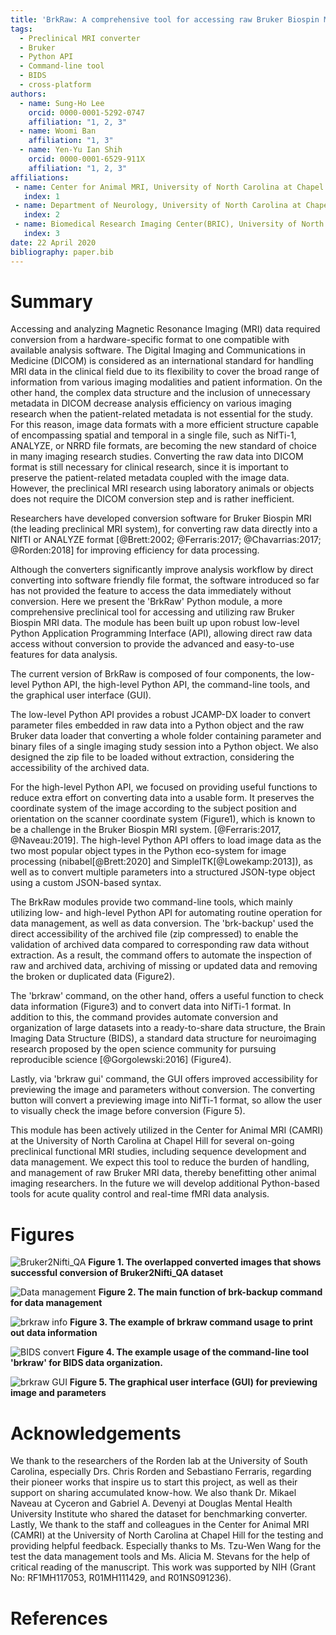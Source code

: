 ```yaml
---
title: 'BrkRaw: A comprehensive tool for accessing raw Bruker Biospin MRI data'
tags:
  - Preclinical MRI converter
  - Bruker
  - Python API
  - Command-line tool
  - BIDS
  - cross-platform
authors:
  - name: Sung-Ho Lee
    orcid: 0000-0001-5292-0747
    affiliation: "1, 2, 3"
  - name: Woomi Ban
    affiliation: "1, 3"
  - name: Yen-Yu Ian Shih
    orcid: 0000-0001-6529-911X
    affiliation: "1, 2, 3"
affiliations:
 - name: Center for Animal MRI, University of North Carolina at Chapel Hill
   index: 1
 - name: Department of Neurology, University of North Carolina at Chapel Hill
   index: 2
 - name: Biomedical Research Imaging Center(BRIC), University of North Carolina at Chapel Hill 
   index: 3
date: 22 April 2020
bibliography: paper.bib
---
```


# Summary
Accessing and analyzing Magnetic Resonance Imaging (MRI) data required conversion from a hardware-specific format 
to one compatible with available analysis software. The Digital Imaging and Communications in Medicine (DICOM) 
is considered as an international standard for handling MRI data in the clinical field due to its flexibility 
to cover the broad range of information from various imaging modalities and patient information. On the other hand, 
the complex data structure and the inclusion of unnecessary metadata in DICOM decrease analysis efficiency 
on various imaging research when the patient-related metadata is not essential for the study. 
For this reason, image data formats with a more efficient structure capable of encompassing spatial and temporal 
in a single file, such as NifTi-1, ANALYZE, or NRRD file formats, are becoming the new standard of choice 
in many imaging research studies. Converting the raw data into DICOM format is still necessary for clinical research, 
since it is important to preserve the patient-related metadata coupled with the image data. 
However, the preclinical MRI research using laboratory animals or objects does not require the DICOM conversion step 
and is rather inefficient. 

Researchers have developed conversion software for Bruker Biospin MRI (the leading preclinical MRI system), 
for converting raw data directly into a NIfTI or ANALYZE format 
[@Brett:2002; @Ferraris:2017; @Chavarrias:2017; @Rorden:2018] for improving efficiency for data processing.

Although the converters significantly improve analysis workflow by direct converting into software friendly file format,
the software introduced so far has not provided the feature to access the data immediately without conversion.
Here we present the 'BrkRaw' Python module, a more comprehensive preclinical tool for accessing and utilizing
raw Bruker Biospin MRI data. The module has been built up upon robust low-level Python Application Programming Interface 
(API), allowing direct raw data access without conversion to provide the advanced and easy-to-use features 
for data analysis. 

The current version of BrkRaw is composed of four components, the low-level Python API, the high-level Python API,
the command-line tools, and the graphical user interface (GUI). 

The low-level Python API provides a robust JCAMP-DX loader to convert parameter files embedded in raw data 
into a Python object and the raw Bruker data loader that converting a whole folder containing parameter and 
binary files of a single imaging study session into a Python object. We also designed the zip file to be loaded 
without extraction, considering the accessibility of the archived data.

For the high-level Python API, we focused on providing useful functions to reduce extra effort on converting data into 
a usable form. It preserves the coordinate system of the image according to the subject position and orientation 
 on the scanner coordinate system (Figure1), which is known to be a challenge in the Bruker Biospin MRI system.
[@Ferraris:2017, @Naveau:2019].
The high-level Python API offers to load image data as the two most popular object types 
in the Python eco-system for image processing (nibabel[@Brett:2020] and SimpleITK[@Lowekamp:2013]), 
as well as to convert multiple parameters into a structured JSON-type object using a custom JSON-based syntax.

The BrkRaw modules provide two command-line tools, which mainly utilizing low- and high-level Python API for automating 
routine operation for data management, as well as data conversion. The 'brk-backup' used the direct accessibility 
of the archived file (zip compressed) to enable the validation of archived data compared to corresponding 
raw data without extraction. As a result, the command offers to automate the inspection of raw and archived data, 
archiving of missing or updated data and removing the broken or duplicated data (Figure2).

The 'brkraw' command, on the other hand, offers a useful function to check data information (Figure3) and 
to convert data into NifTi-1 format. In addition to this, the command provides automate conversion and organization 
of large datasets into a ready-to-share data structure, the Brain Imaging Data Structure (BIDS), 
a standard data structure for neuroimaging research proposed by the open science community 
for pursuing reproducible science [@Gorgolewski:2016] (Figure4).

Lastly, via 'brkraw gui' command, the GUI offers improved accessibility for previewing the image and parameters 
without conversion. The converting button will convert a previewing image into NifTi-1 format, 
so allow the user to visually check the image before conversion (Figure 5).  

This module has been actively utilized in the Center for Animal MRI (CAMRI) 
at the University of North Carolina at Chapel Hill for several on-going preclinical functional MRI studies, 
including sequence development and data management. We expect this tool to reduce the burden of handling, 
and management of raw Bruker MRI data, thereby benefitting other animal imaging researchers.
In the future we will develop additional Python-based tools for acute quality control and real-time fMRI data analysis.

# Figures
![Bruker2Nifti_QA](../imgs/bruker2nifti_qa.png)
**Figure 1. The overlapped converted images that shows successful conversion of Bruker2Nifti_QA dataset**

![Data management](../imgs/brk_backup.png)
**Figure 2. The main function of brk-backup command for data management**

![brkraw info](../imgs/brkraw_info.png)
**Figure 3. The example of brkraw command usage to print out data information** 

![BIDS convert](../imgs/brkraw_bids.png)
**Figure 4. The example usage of the command-line tool 'brkraw' for BIDS data organization.**

![brkraw GUI](../imgs/brkraw_gui.png)
**Figure 5. The graphical user interface (GUI) for previewing image and parameters**

# Acknowledgements

We thank to the researchers of the Rorden lab at the University of South Carolina, especially 
Drs. Chris Rorden and Sebastiano Ferraris, regarding their pioneer works that inspire us to start this project, 
as well as their support on sharing accumulated know-how. We also thank Dr. Mikael Naveau at Cyceron and 
Gabriel A. Devenyi at Douglas Mental Health University Institute who shared the dataset for benchmarking converter. 
Lastly, We thank to the staff and colleagues in the Center for Animal MRI (CAMRI) at the University 
of North Carolina at Chapel Hill for the testing and providing helpful feedback. Especially thanks to 
Ms. Tzu-Wen Wang for the test the data management tools and Ms. Alicia M. Stevans for the help of 
critical reading of the manuscript. This work was supported by NIH 
(Grant No: RF1MH117053, R01MH111429, and R01NS091236).

# References

